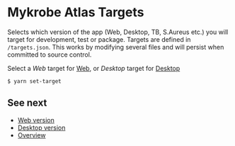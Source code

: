 # Mykrobe Atlas Targets

Selects which version of the app (Web, Desktop, TB, S.Aureus etc.) you will target for development, test or package. Targets are defined in `/targets.json`. This works by modifying several files and will persist when committed to source control.

Select a *Web* target for [Web](web.md), or *Desktop* target for [Desktop](desktop.md)

```
$ yarn set-target
```

## See next

- [Web version](web.md)
- [Desktop version](desktop.md)
- [Overview](../README.md)